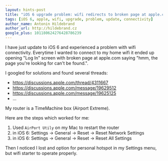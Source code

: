 ```yaml
---
layout: hints-post
title: "iOS 6 upgrade problem: wifi redirects to broken page at apple.com"
tags: [iOS 6, apple, wifi, upgrade, problem, update, connectivity]
author_name: Antonin Hildebrand
author_url: http://hildebrand.cz
google_plus: 101180624276428786239
---
```


I have just update to iOS 6 and experienced a problem with wifi connectivity. Everytime I wanted to connect to my home wifi it ended up opening "Log In" screen with broken page at apple.com saying "hmm, the page you're looking for can't be found.".

I googled for solutions and found several threads:

  * https://discussions.apple.com/thread/4311667
  * https://discussions.apple.com/message/19629512
  * https://discussions.apple.com/message/19625125
  * ...

My router is a TimeMachine box (Airport Extreme).

Here are the steps which worked for me:

  1. Used `AirPort Utily` on my Mac to restart the router
  2. in iOS 6: Settings -> General -> Reset -> Reset Network Settings  
  3. in iOS 6: Settings -> General -> Reset -> Reset All Settings
  
Then I noticed I lost and option for personal hotspot in my Settings menu, but wifi starter to operate properly.